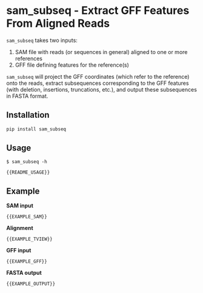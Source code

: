 # sam_subseq - Extract GFF Features From Aligned Reads

`sam_subseq` takes two inputs:

1. SAM file with reads (or sequences in general) aligned to one or more references
2. GFF file defining features for the reference(s)

`sam_subseq` will project the GFF coordinates (which refer to the reference)
onto the reads, extract subsequences corresponding to the GFF features (with
deletion, insertions, truncations, etc.), and output these subsequences in
FASTA format.


## Installation

```bash
pip install sam_subseq
```


## Usage

```
$ sam_subseq -h

{{README_USAGE}}

```


## Example

**SAM input**
```
{{EXAMPLE_SAM}}
```


**Alignment**
```
{{EXAMPLE_TVIEW}}
```


**GFF input**
```
{{EXAMPLE_GFF}}
```


**FASTA output**
```
{{EXAMPLE_OUTPUT}}
```
